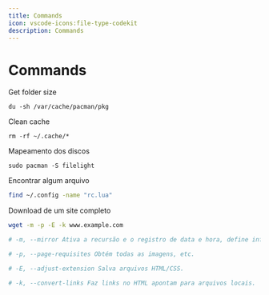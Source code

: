 ```yaml
---
title: Commands
icon: vscode-icons:file-type-codekit
description: Commands
---
```


# Commands

Get folder size
```shell
du -sh /var/cache/pacman/pkg
```

Clean cache
```shell
rm -rf ~/.cache/*
```

Mapeamento dos discos
```shell
sudo pacman -S filelight
```

Encontrar algum arquivo
```bash
find ~/.config -name "rc.lua"
```

Download de um site completo
```bash
wget -m -p -E -k www.example.com

# -m, --mirror Ativa a recursão e o registro de data e hora, define infinita profundidade de recursão e mantém listas de diretórios FTP.

# -p, --page-requisites Obtém todas as imagens, etc.

# -E, --adjust-extension Salva arquivos HTML/CSS.

# -k, --convert-links Faz links no HTML apontam para arquivos locais.
```